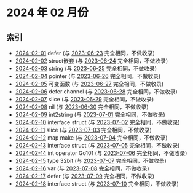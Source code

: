 # 2024 年 02 月份

## 索引

- [2024-02-01](#) defer (与 [2023-06-23](../06/23/README.md) 完全相同，不做收录)
- [2024-02-02](#) struct嵌套 (与 [2023-06-24](../06/24/README.md) 完全相同，不做收录)
- [2024-02-03](#) string (与 [2023-06-25](../06/25/README.md) 完全相同，不做收录)
- [2024-02-04](#) pointer (与 [2023-06-26](../06/26/README.md) 完全相同，不做收录)
- [2024-02-05](#) 可变函数 (与 [2023-06-27](../06/27/README.md) 完全相同，不做收录)
- [2024-02-06](#) defer channel (与 [2023-06-28](../06/28/README.md) 完全相同，不做收录)
- [2024-02-07](#) slice (与 [2023-06-29](../06/29/README.md) 完全相同，不做收录)
- [2024-02-08](#) nil (与 [2023-06-30](../06/30/README.md) 完全相同，不做收录)
- [2024-02-09](#) int2string (与 [2023-07-01](../07/01/README.md) 完全相同，不做收录)
- [2024-02-10](#) interface struct (与 [2023-07-02](../07/02/README.md) 完全相同，不做收录)
- [2024-02-11](#) slice (与 [2023-07-03](../07/03/README.md) 完全相同，不做收录)
- [2024-02-12](#) map make (与 [2023-07-04](../07/04/README.md) 完全相同，不做收录)
- [2024-02-13](#) interface struct (与 [2023-07-05](../07/05/README.md) 完全相同，不做收录)
- [2024-02-14](#) int operator Go101 (与 [2023-07-06](../07/06/README.md) 完全相同，不做收录)
- [2024-02-15](#) type 32bit (与 [2023-07-07](../07/07/README.md) 完全相同，不做收录)
- [2024-02-16](#) var (与 [2023-07-08](../07/08/README.md) 完全相同，不做收录)
- [2024-02-17](#) defer (与 [2023-07-09](../07/09/README.md) 完全相同，不做收录)
- [2024-02-18](#) interface struct (与 [2023-07-10](../07/10/README.md) 完全相同，不做收录)
